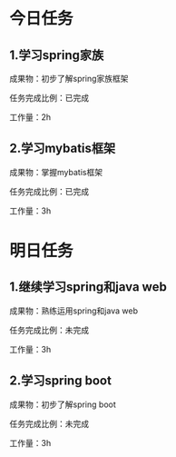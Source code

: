 # 今日任务

## 1.学习spring家族

成果物：初步了解spring家族框架

任务完成比例：已完成

工作量：2h

## 2.学习mybatis框架

成果物：掌握mybatis框架

任务完成比例：已完成

工作量：3h

# 明日任务

## 1.继续学习spring和java web

成果物：熟练运用spring和java web

任务完成比例：未完成

工作量：3h

## 2.学习spring boot

成果物：初步了解spring boot

任务完成比例：未完成

工作量：3h
